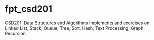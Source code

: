 # fpt_csd201
CSD201: Data Structures and Algorithms
Implements and exercises on Linked List, Stack, Queue, Tree, Sort, Hash, Text Processing, Graph, Recursion
